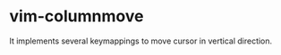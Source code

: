 vim-columnmove
================

It implements several keymappings to move cursor in vertical direction.
